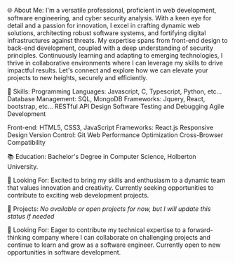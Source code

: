 🌐 About Me:
I'm a versatile professional, proficient in web development, software engineering, and cyber security analysis. With a keen eye for detail and a passion for innovation, I excel in crafting dynamic web solutions, architecting robust software systems, and fortifying digital infrastructures against threats. My expertise spans from front-end design to back-end development, coupled with a deep understanding of security principles. Continuously learning and adapting to emerging technologies, I thrive in collaborative environments where I can leverage my skills to drive impactful results. Let's connect and explore
how we can elevate your projects to new heights, securely and efficiently.

🚀 Skills:
Programming Languages: Javascript, C, Typescript, Python, etc...
Database Management: SQL, MongoDB
Frameworks: Jquery, React, bootstrap, etc...
RESTful API Design
Software Testing and Debugging
Agile Development

Front-end: HTML5, CSS3, JavaScript
Frameworks: React.js
Responsive Design
Version Control: Git
Web Performance Optimization
Cross-Browser Compatibility

📚 Education:
Bachelor's Degree in Computer Science, Holberton University.

💼 Looking For:
Excited to bring my skills and enthusiasm to a dynamic team that values innovation and creativity. 
Currently seeking opportunities to contribute to exciting web development projects.

🔧 Projects:
*No available or open projects for now, but I will update this status if needed*

💼 Looking For:
Eager to contribute my technical expertise to a forward-thinking company where I can collaborate on challenging projects and continue to learn and grow as a software engineer. Currently open to new opportunities in software development.
